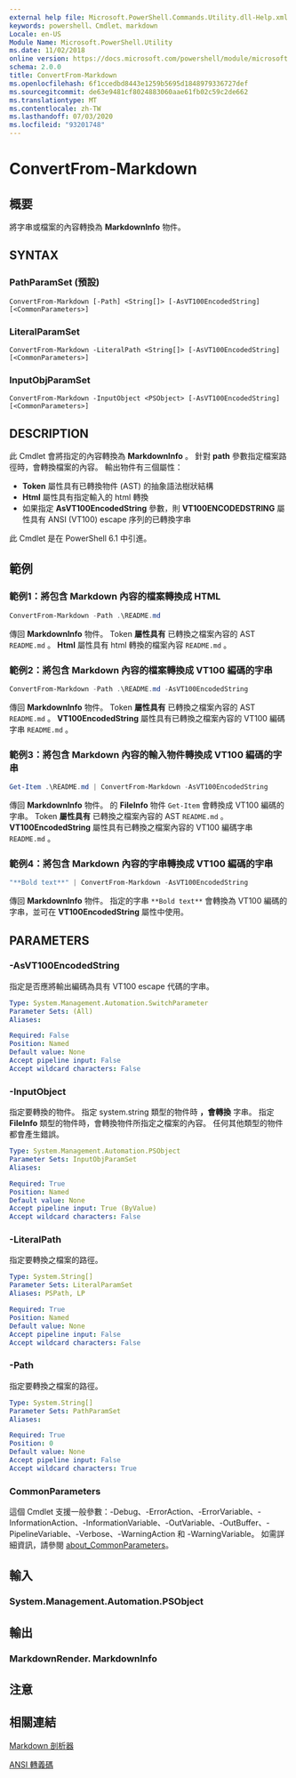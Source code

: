 ```yaml
---
external help file: Microsoft.PowerShell.Commands.Utility.dll-Help.xml
keywords: powershell、Cmdlet、markdown
Locale: en-US
Module Name: Microsoft.PowerShell.Utility
ms.date: 11/02/2018
online version: https://docs.microsoft.com/powershell/module/microsoft.powershell.utility/convertfrom-markdown?view=powershell-7&WT.mc_id=ps-gethelp
schema: 2.0.0
title: ConvertFrom-Markdown
ms.openlocfilehash: 6f1ccedbd8443e1259b5695d1848979336727def
ms.sourcegitcommit: de63e9481cf8024883060aae61fb02c59c2de662
ms.translationtype: MT
ms.contentlocale: zh-TW
ms.lasthandoff: 07/03/2020
ms.locfileid: "93201748"
---
```

# ConvertFrom-Markdown

## 概要
將字串或檔案的內容轉換為 **MarkdownInfo** 物件。

## SYNTAX

### PathParamSet (預設) 

```
ConvertFrom-Markdown [-Path] <String[]> [-AsVT100EncodedString] [<CommonParameters>]
```

### LiteralParamSet

```
ConvertFrom-Markdown -LiteralPath <String[]> [-AsVT100EncodedString] [<CommonParameters>]
```

### InputObjParamSet

```
ConvertFrom-Markdown -InputObject <PSObject> [-AsVT100EncodedString] [<CommonParameters>]
```

## DESCRIPTION

此 Cmdlet 會將指定的內容轉換為 **MarkdownInfo** 。 針對 **path** 參數指定檔案路徑時，會轉換檔案的內容。 輸出物件有三個屬性：

- **Token** 屬性具有已轉換物件 (AST) 的抽象語法樹狀結構
- **Html** 屬性具有指定輸入的 html 轉換
- 如果指定 **AsVT100EncodedString** 參數，則 **VT100ENCODEDSTRING** 屬性具有 ANSI (VT100) escape 序列的已轉換字串

此 Cmdlet 是在 PowerShell 6.1 中引進。

## 範例

### 範例1：將包含 Markdown 內容的檔案轉換成 HTML

```powershell
ConvertFrom-Markdown -Path .\README.md
```

傳回 **MarkdownInfo** 物件。 Token **屬性具有** 已轉換之檔案內容的 AST `README.md` 。 **Html** 屬性具有 html 轉換的檔案內容 `README.md` 。

### 範例2：將包含 Markdown 內容的檔案轉換成 VT100 編碼的字串

```powershell
ConvertFrom-Markdown -Path .\README.md -AsVT100EncodedString
```

傳回 **MarkdownInfo** 物件。 Token **屬性具有** 已轉換之檔案內容的 AST `README.md` 。 **VT100EncodedString** 屬性具有已轉換之檔案內容的 VT100 編碼字串 `README.md` 。

### 範例3：將包含 Markdown 內容的輸入物件轉換成 VT100 編碼的字串

```powershell
Get-Item .\README.md | ConvertFrom-Markdown -AsVT100EncodedString
```

傳回 **MarkdownInfo** 物件。 的 **FileInfo** 物件 `Get-Item` 會轉換成 VT100 編碼的字串。 Token **屬性具有** 已轉換之檔案內容的 AST `README.md` 。 **VT100EncodedString** 屬性具有已轉換之檔案內容的 VT100 編碼字串 `README.md` 。

### 範例4：將包含 Markdown 內容的字串轉換成 VT100 編碼的字串

```powershell
"**Bold text**" | ConvertFrom-Markdown -AsVT100EncodedString
```

傳回 **MarkdownInfo** 物件。 指定的字串 `**Bold text**` 會轉換為 VT100 編碼的字串，並可在 **VT100EncodedString** 屬性中使用。

## PARAMETERS

### -AsVT100EncodedString

指定是否應將輸出編碼為具有 VT100 escape 代碼的字串。

```yaml
Type: System.Management.Automation.SwitchParameter
Parameter Sets: (All)
Aliases:

Required: False
Position: Named
Default value: None
Accept pipeline input: False
Accept wildcard characters: False
```

### -InputObject

指定要轉換的物件。 指定 system.string 類型的物件時 **，會轉換** 字串。 指定 **FileInfo** 類型的物件時，會轉換物件所指定之檔案的內容。 任何其他類型的物件都會產生錯誤。

```yaml
Type: System.Management.Automation.PSObject
Parameter Sets: InputObjParamSet
Aliases:

Required: True
Position: Named
Default value: None
Accept pipeline input: True (ByValue)
Accept wildcard characters: False
```

### -LiteralPath

指定要轉換之檔案的路徑。

```yaml
Type: System.String[]
Parameter Sets: LiteralParamSet
Aliases: PSPath, LP

Required: True
Position: Named
Default value: None
Accept pipeline input: False
Accept wildcard characters: False
```

### -Path

指定要轉換之檔案的路徑。

```yaml
Type: System.String[]
Parameter Sets: PathParamSet
Aliases:

Required: True
Position: 0
Default value: None
Accept pipeline input: False
Accept wildcard characters: True
```

### CommonParameters

這個 Cmdlet 支援一般參數：-Debug、-ErrorAction、-ErrorVariable、-InformationAction、-InformationVariable、-OutVariable、-OutBuffer、-PipelineVariable、-Verbose、-WarningAction 和 -WarningVariable。 如需詳細資訊，請參閱 [about_CommonParameters](https://go.microsoft.com/fwlink/?LinkID=113216)。

## 輸入

### System.Management.Automation.PSObject

## 輸出

### MarkdownRender. MarkdownInfo

## 注意

## 相關連結

[Markdown 剖析器](https://github.com/lunet-io/markdig)

[ANSI 轉義碼](https://wikipedia.org/wiki/ANSI_escape_code)
